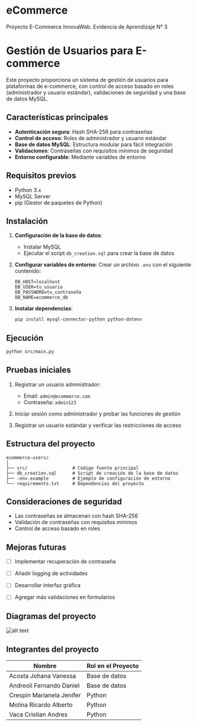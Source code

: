 # eCommerce
Proyecto E-Commerce InnovaWeb. Evidencia de Aprendizaje N° 3

# Gestión de Usuarios para E-commerce

Este proyecto proporciona un sistema de gestión de usuarios para plataformas de e-commerce, con control de acceso basado en roles (administrador y usuario estándar), validaciones de seguridad y una base de datos MySQL.

## Características principales

- **Autenticación segura**: Hash SHA-256 para contraseñas
- **Control de acceso**: Roles de administrador y usuario estándar
- **Base de datos MySQL**: Estructura modular para fácil integración
- **Validaciones**: Contraseñas con requisitos mínimos de seguridad
- **Entorno configurable**: Mediante variables de entorno

## Requisitos previos

- Python 3.x
- MySQL Server
- pip (Gestor de paquetes de Python)

## Instalación

1. **Configuración de la base de datos**:
   - Instalar MySQL
   - Ejecutar el script `db_creation.sql` para crear la base de datos

2. **Configurar variables de entorno**:
   Crear un archivo `.env` con el siguiente contenido:
   ```
   DB_HOST=localhost
   DB_USER=tu_usuario
   DB_PASSWORD=tu_contraseña
   DB_NAME=ecommerce_db
   ```

3. **Instalar dependencias**:
   ```bash
   pip install mysql-connector-python python-dotenv
   ```

## Ejecución

```bash
python src/main.py
```

## Pruebas iniciales

1. Registrar un usuario administrador:
   - Email: `admin@ecommerce.com`
   - Contraseña: `admin123`

2. Iniciar sesión como administrador y probar las funciones de gestión

3. Registrar un usuario estándar y verificar las restricciones de acceso

## Estructura del proyecto

```
ecommerce-users/
│
├── src/                 # Código fuente principal
├── db_creation.sql      # Script de creación de la base de datos
├── .env.example         # Ejemplo de configuración de entorno
└── requirements.txt     # Dependencias del proyecto
```

## Consideraciones de seguridad

- Las contraseñas se almacenan con hash SHA-256
- Validación de contraseñas con requisitos mínimos
- Control de acceso basado en roles

## Mejoras futuras

- [ ] Implementar recuperación de contraseña
- [ ] Añadir logging de actividades
- [ ] Desarrollar interfaz gráfica
- [ ] Agregar más validaciones en formularios


## Diagramas del proyecto
![alt text](/images/)

## Integrantes del proyecto

| Nombre | Rol en el Proyecto |
|------|-----|
| Acosta Johana Vanessa | Base de datos |
| Andreoli Fernando Daniel | Base de datos |
| Crespin Marianela Jenifer | Python |
| Molina Ricardo Alberto | Python |
| Vaca Cristian Andres | Python |
